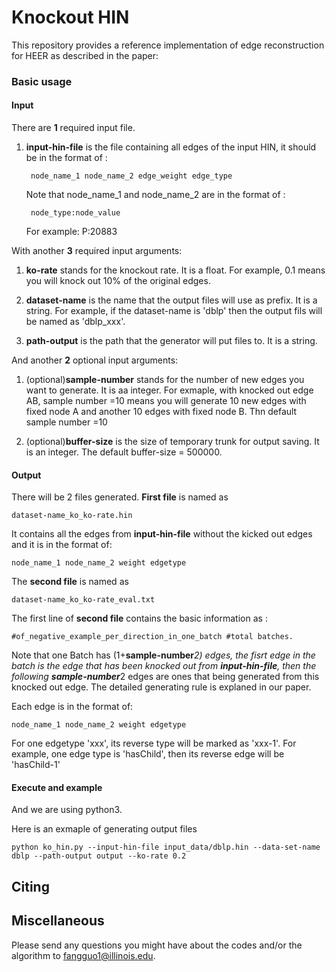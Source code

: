 # Knockout HIN

This repository provides a reference implementation of edge reconstruction for HEER as described in the paper:<br>


### Basic usage

#### Input

There are **1** required input file.
1. **input-hin-file** is the file containing all edges of the input HIN, it should be in the format of :
					
		node_name_1 node_name_2 edge_weight edge_type
					
	Note that node_name_1 and node_name_2 are in the format of :
		
		node_type:node_value
	
	For example: P:20883
			
With another **3** required input arguments:

1. **ko-rate** stands for the knockout rate. It is a float. For example, 0.1 means you will knock out 10% of the original edges.

2. **dataset-name** is the name that the output files will use as prefix. It is a string. For example, if the dataset-name is 'dblp' then the output fils will be named as 'dblp_xxx'. 

3.  **path-output** is the path that the generator will put files to. It is a string. 

And another **2** optional input arguments:

1. (optional)**sample-number** stands for the number of new edges you want to generate. It is aa integer. For exmaple, with knocked out edge AB, sample number =10 means you will generate 10 new edges with fixed node A and another 10 edges with fixed node B. Thn default sample number =10

2. (optional)**buffer-size** is the size of temporary trunk for output saving. It is an integer. The default buffer-size = 500000.


#### Output

There will be 2 files generated. 
**First file** is named as 
		
	dataset-name_ko_ko-rate.hin

It contains all the edges from **input-hin-file** without the kicked out edges and it is in the format of:

	node_name_1 node_name_2 weight edgetype
		
The **second file** is named as 
		
	dataset-name_ko_ko-rate_eval.txt

The first line of **second file** contains the basic information as :
	
	#of_negative_example_per_direction_in_one_batch #total batches.

Note that one Batch has (1+**sample-number***2) edges, the fisrt edge in the batch is the edge that has been knocked out from 
**input-hin-file**, then the following **sample-number***2 edges are ones that being generated from this knocked out edge. 
The detailed generating rule is explaned in our paper.

Each edge is in the format of:

	node_name_1 node_name_2 weight edgetype

   For one edgetype 'xxx', its reverse type will be marked as 'xxx-1'. For example, one edge type is 'hasChild', 
   then its reverse edge will be 'hasChild-1'
		
							
#### Execute and example
And we are using python3.<br/> 

Here is an exmaple of generating output files

	python ko_hin.py --input-hin-file input_data/dblp.hin --data-set-name dblp --path-output output --ko-rate 0.2

## Citing


## Miscellaneous

Please send any questions you might have about the codes and/or the algorithm to <fangguo1@illinois.edu>.




